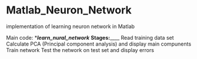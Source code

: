 # Matlab_Neuron_Network
implementation of learning neuron network in Matlab

Main code: ****learn_nural_network***
____Stages:________ 
Read training data set
Calculate PCA (Principal component analysis) and display main compunents
Train network
Test the network on test set and display errors




